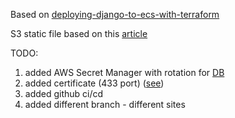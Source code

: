 Based on [deploying-django-to-ecs-with-terraform](https://testdriven.io/blog/deploying-django-to-ecs-with-terraform)

S3 static file based on this [article](https://medium.com/the-geospatials/serve-django-static-files-on-aws-s3-part-1-da41b05f3a79)

TODO: 
1. added AWS Secret Manager with rotation for [DB](https://stackoverflow.com/questions/60879366/django-aws-secret-manager-password-rotation)
2. added certificate (433 port) ([see](https://testdriven.io/blog/deploying-django-to-ecs-with-terraform/#domain-and-ssl-certificate))
3. added github ci/cd
4. added different branch - different sites